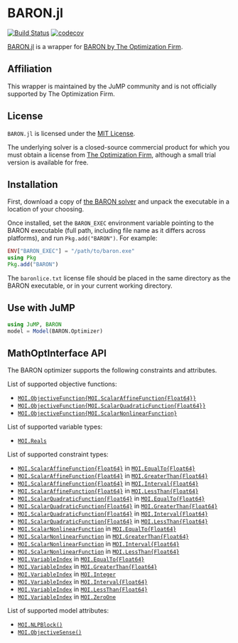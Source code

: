 # BARON.jl

[![Build Status](https://github.com/jump-dev/BARON.jl/workflows/CI/badge.svg?branch=master)](https://github.com/jump-dev/BARON.jl/actions?query=workflow%3ACI)
[![codecov](https://codecov.io/gh/jump-dev/BARON.jl/branch/master/graph/badge.svg)](https://codecov.io/gh/jump-dev/BARON.jl)

[BARON.jl](https://github.com/jump-dev/BARON.jl) is a wrapper for
[BARON by The Optimization Firm](http://minlp.com/baron).

## Affiliation

This wrapper is maintained by the JuMP community and is not officially supported
by The Optimization Firm.

## License

`BARON.jl` is licensed under the [MIT License](https://github.com/jump-dev/BARON.jl/blob/master/LICENSE.md).

The underlying solver is a closed-source commercial product for which you must
obtain a license from [The Optimization Firm](http://minlp.com), although a
small trial version is available for free.

## Installation

First, download a copy of [the BARON solver](http://minlp.com/) and unpack the
executable in a location of your choosing.

Once installed, set the `BARON_EXEC` environment variable pointing to the BARON
executable (full path, including file name as it differs across platforms), and
run `Pkg.add("BARON")`. For example:

```julia
ENV["BARON_EXEC"] = "/path/to/baron.exe"
using Pkg
Pkg.add("BARON")
```

The `baronlice.txt` license file should be placed in the same directory as the
BARON executable, or in your current working directory.

## Use with JuMP

```julia
using JuMP, BARON
model = Model(BARON.Optimizer)
```

## MathOptInterface API

The BARON optimizer supports the following constraints and attributes.

List of supported objective functions:

 * [`MOI.ObjectiveFunction{MOI.ScalarAffineFunction{Float64}}`](@ref)
 * [`MOI.ObjectiveFunction{MOI.ScalarQuadraticFunction{Float64}}`](@ref)
 * [`MOI.ObjectiveFunction{MOI.ScalarNonlinearFunction}`](@ref)

List of supported variable types:

 * [`MOI.Reals`](@ref)

List of supported constraint types:

 * [`MOI.ScalarAffineFunction{Float64}`](@ref) in [`MOI.EqualTo{Float64}`](@ref)
 * [`MOI.ScalarAffineFunction{Float64}`](@ref) in [`MOI.GreaterThan{Float64}`](@ref)
 * [`MOI.ScalarAffineFunction{Float64}`](@ref) in [`MOI.Interval{Float64}`](@ref)
 * [`MOI.ScalarAffineFunction{Float64}`](@ref) in [`MOI.LessThan{Float64}`](@ref)
 * [`MOI.ScalarQuadraticFunction{Float64}`](@ref) in [`MOI.EqualTo{Float64}`](@ref)
 * [`MOI.ScalarQuadraticFunction{Float64}`](@ref) in [`MOI.GreaterThan{Float64}`](@ref)
 * [`MOI.ScalarQuadraticFunction{Float64}`](@ref) in [`MOI.Interval{Float64}`](@ref)
 * [`MOI.ScalarQuadraticFunction{Float64}`](@ref) in [`MOI.LessThan{Float64}`](@ref)
 * [`MOI.ScalarNonlinearFunction`](@ref) in [`MOI.EqualTo{Float64}`](@ref)
 * [`MOI.ScalarNonlinearFunction`](@ref) in [`MOI.GreaterThan{Float64}`](@ref)
 * [`MOI.ScalarNonlinearFunction`](@ref) in [`MOI.Interval{Float64}`](@ref)
 * [`MOI.ScalarNonlinearFunction`](@ref) in [`MOI.LessThan{Float64}`](@ref)
 * [`MOI.VariableIndex`](@ref) in [`MOI.EqualTo{Float64}`](@ref)
 * [`MOI.VariableIndex`](@ref) in [`MOI.GreaterThan{Float64}`](@ref)
 * [`MOI.VariableIndex`](@ref) in [`MOI.Integer`](@ref)
 * [`MOI.VariableIndex`](@ref) in [`MOI.Interval{Float64}`](@ref)
 * [`MOI.VariableIndex`](@ref) in [`MOI.LessThan{Float64}`](@ref)
 * [`MOI.VariableIndex`](@ref) in [`MOI.ZeroOne`](@ref)

List of supported model attributes:

 * [`MOI.NLPBlock()`](@ref)
 * [`MOI.ObjectiveSense()`](@ref)
